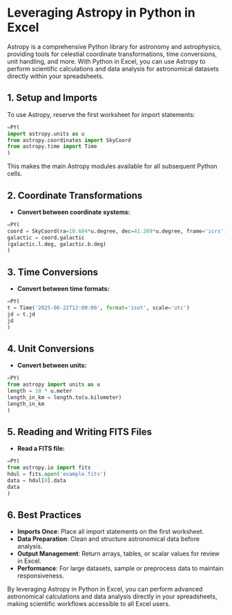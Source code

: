 # Leveraging Astropy in Python in Excel

Astropy is a comprehensive Python library for astronomy and astrophysics, providing tools for celestial coordinate transformations, time conversions, unit handling, and more. With Python in Excel, you can use Astropy to perform scientific calculations and data analysis for astronomical datasets directly within your spreadsheets.

## 1. Setup and Imports

To use Astropy, reserve the first worksheet for import statements:

```python
=PY(
import astropy.units as u
from astropy.coordinates import SkyCoord
from astropy.time import Time
)
```

This makes the main Astropy modules available for all subsequent Python cells.

## 2. Coordinate Transformations

- **Convert between coordinate systems:**

```python
=PY(
coord = SkyCoord(ra=10.684*u.degree, dec=41.269*u.degree, frame='icrs')
galactic = coord.galactic
(galactic.l.deg, galactic.b.deg)
)
```

## 3. Time Conversions

- **Convert between time formats:**

```python
=PY(
t = Time('2025-06-22T12:00:00', format='isot', scale='utc')
jd = t.jd
jd
)
```

## 4. Unit Conversions

- **Convert between units:**

```python
=PY(
from astropy import units as u
length = 10 * u.meter
length_in_km = length.to(u.kilometer)
length_in_km
)
```

## 5. Reading and Writing FITS Files

- **Read a FITS file:**

```python
=PY(
from astropy.io import fits
hdul = fits.open('example.fits')
data = hdul[0].data
data
)
```

## 6. Best Practices

- **Imports Once**: Place all import statements on the first worksheet.
- **Data Preparation**: Clean and structure astronomical data before analysis.
- **Output Management**: Return arrays, tables, or scalar values for review in Excel.
- **Performance**: For large datasets, sample or preprocess data to maintain responsiveness.

By leveraging Astropy in Python in Excel, you can perform advanced astronomical calculations and data analysis directly in your spreadsheets, making scientific workflows accessible to all Excel users.
